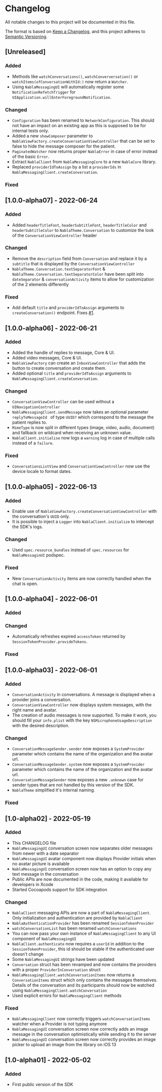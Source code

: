 # Changelog
All notable changes to this project will be documented in this file.

The format is based on [Keep a Changelog](https://keepachangelog.com/en/1.0.0/),
and this project adheres to [Semantic Versioning](https://semver.org/spec/v2.0.0.html).

## [Unreleased]

### Added

- Methods like `watchConversations()`, `watchConverversation()` or `watchItems(ofConversationWithId:)` now return a `Watcher`.
- Using `NablaMessagingUI` will automatically register some `NotificationRefetchTrigger` for `UIApplication.willEnterForegroundNotification`.

### Changed

- `Configuration` has been renamed to `NetworkConfiguration`. This should not have an impact on an existing app as this is supposed to be for internal tests only.
- Added a new `showComposer` parameter to `NablaViewFactory.createConversationViewController` that can be set to false to hide the message composer for the patient.
- `PaginatedWatcher` now returns proper `NablaError` in case of error instead of the basic `Error`.
- Extract `NablaClient` from `NablaMessagingCore` to a new `NablaCore` library.
- Replaced `providerIdToAssign` by a list a `providerIds` in `NablaMessagingClient.createConversation`.

### Fixed


## [1.0.0-alpha07] - 2022-06-24

### Added
- Added `headerTitleFont`, `headerSubtitleFont`, `headerTitleColor` and `headerSubtitleColor` to `NablaTheme.Conversation` to customize the look of the `ConversationViewController` header

### Changed
- Remove the `description` field from `Conversation` and replace it by a `subtitle` that is displayed by the `ConversationViewController`
- `NablaTheme.Conversation.textSeparatorFont` & `NablaTheme.Conversation.textSeparatorColor` have been split into `dateSeparator` & `conversationActivity` items to allow for customization of the 2 elements differently 

### Fixed

- Add default `title` and `providerIdToAssign` arguments to `createConversation()` endpoint. Fixes [#1](https://github.com/nabla/nabla-ios/issues/1).


## [1.0.0-alpha06] - 2022-06-21

### Added

- Added the handle of replies to message, Core & UI.
- Added video messages, Core & UI.
- `NablaViewFactory` can create an `InboxViewController` that adds the button to create conversation and create them.
- Added optional `title` and `providerIdToAssign` arguments to `NablaMessagingClient.createConversation`.

### Changed

- `ConversationViewController` can be used without a `UINavigationController`
- `NablaMessagingClient.sendMessage` now takes an optional parameter `replyToMessageId ` of type `UUID?` which correspond to the message the patient replies to.
- `MimeType` is now split in different types (image, video, audio, document) and fallback on wildcard when receiving an unknown value.
- `NablaClient.initialise` now logs a `warning` log in case of multiple calls instead of a `failure`.

### Fixed

- `ConversationsListView` and `ConversationViewController` now use the device locale to format dates.


## [1.0.0-alpha05] - 2022-06-13

### Added

- Enable use of `NablaViewFactory.createConversationViewController` with the conversation's `UUID` only.
- It is possible to inject a `Logger` into `NablaClient.initialize` to intercept the SDK's logs.

### Changed

- Used `spec.resource_bundles` instead of `spec.resources` for `NablaMessaginUI` podspec.

### Fixed

- New `ConversationActivity` items are now correctly handled when the chat is open.

## [1.0.0-alpha04] - 2022-06-01

### Added

### Changed

- Automatically refreshes expired `accessToken` returned by `SessionTokenProvider.provideTokens`.


### Fixed


## [1.0.0-alpha03] - 2022-06-01

### Added
 - `ConversationActivity` in conversations. A message is displayed when a provider joins a conversation.
 - `ConversationViewController` now displays system messages, with the right name and avatar.
 - The creation of audio messages is now supported. To make it work, you should fill your `info.plist` with the key `NSMicrophoneUsageDescription` with the desired description.

### Changed
- `ConversationMessageSender.sender` now exposes a `SystemProvider` parameter which contains the name of the organization and the avatar url.
- `ConversationMessageSender.system` now exposes a `SystemProvider` parameter which contains the name of the organization and the avatar url.
- `ConversationMessageSender` now exposes a new `.unknown` case for sender types that are not handled by this version of the SDK.
- `NablaTheme` simplified it's internal naming.

### Fixed

## [1.0-alpha02] - 2022-05-19

### Added
- This CHANGELOG file
- `NablaMessagingUI` conversation screen now separates older messages from newer with a date separator
- `NablaMessagingUI` avatar component now displays Provider initials when no avatar picture is available
- `NablaMessagingUI` conversation screen now has an option to copy any text message in the conversation
- Public APIs are now documented in the code, making it available for developers in Xcode
- Started Cocoapods support for SDK integration

### Changed
- `NablaClient` messaging APIs are now a part of `NablaMessagingClient`. Only initialization and authentication are provided by `NablaClient`
- `NablaAuthenticationProvider` has been renamed `SessionTokenProvider`
- `watchConversationList` has been renamed `watchConversations`
- You can now pass your own instance of `NablaMessagingClient` to any UI component of `NablaMessagingUI`
- `NablaClient.authenticate` now requires a `userId` in addition to the `SessionTokenProvider`, this id should be stable if the authenticated user doesn't change
- Some `NablaMessagingUI` strings have been updated
- `Conversation` struct has been revamped and now contains the providers with a proper `ProviderInConversation` struct
- `NablaMessagingClient.watchConversationItems` now returns a `ConversationItems` struct which only contains the messages themselves. Details of the conversation and its participants should now be watched using `NablaMessagingClient.watchConversation`
- Used explicit errors for `NablaMessagingClient` methods

### Fixed
- `NablaMessagingClient` now correctly triggers `watchConversationItems` watcher when a Provider is not typing anymore
- `NablaMessagingUI` conversation screen now correctly adds an image message in the conversation optimistically while sending it to the server
- `NablaMessagingUI` conversation screen now correctly provides an image picker to upload an image from the library on iOS 13

## [1.0-alpha01] - 2022-05-02

### Added
- First public version of the SDK
